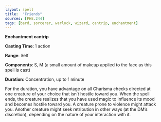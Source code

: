 ```yaml
---
layout: spell
title:  "Friends"
sources: [PHB.244]
tags: [bard, sorcerer, warlock, wizard, cantrip, enchantment]
---
```


**Enchantment cantrip**

**Casting Time**: 1 action

**Range**: Self

**Components**: S, M (a small amount of makeup applied to the face as this spell is cast)

**Duration**: Concentration, up to 1 minute

For the duration, you have advantage on all Charisma checks directed at one creature of your choice that isn’t hostile toward you. When the spell ends, the creature realizes that you have used magic to influence its mood and becomes hostile toward you. A creature prone to violence might attack you. Another creature might seek retribution in other ways (at the DM’s discretion), depending on the nature of your interaction with it.
